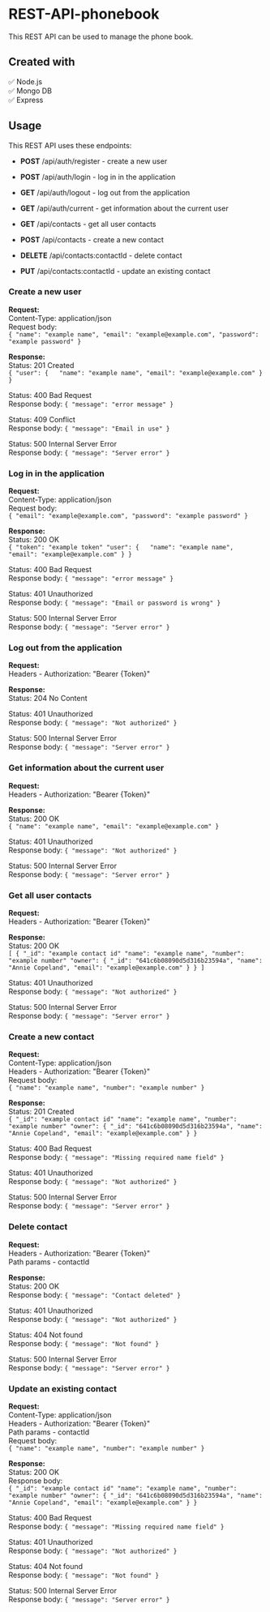 # REST-API-phonebook

This REST API can be used to manage the phone book.

## Created with

:white_check_mark: Node.js  
:white_check_mark: Mongo DB  
:white_check_mark: Express

## Usage

This REST API uses these endpoints:

- **POST** /api/auth/register - create a new user
- **POST** /api/auth/login - log in in the application
- **GET** /api/auth/logout - log out from the application
- **GET** /api/auth/current - get information about the current user

- **GET** /api/contacts - get all user contacts
- **POST** /api/contacts - create a new contact
- **DELETE** /api/contacts:contactId - delete contact
- **PUT** /api/contacts:contactId - update an existing contact

### Create a new user

**Request:**  
Content-Type: application/json  
Request body:  
`{
    "name": "example name",
    "email": "example@example.com",
    "password": "example password"
}`

**Response:**  
Status: 201 Created  
`{
    "user": {  
        "name": "example name",
        "email": "example@example.com"
    }
}`

Status: 400 Bad Request  
Response body:
`{
    "message": "error message"
}`

Status: 409 Conflict  
Response body:
`{
    "message": "Email in use"
}`

Status: 500 Internal Server Error  
Response body:
`{
    "message": "Server error"
}`

### Log in in the application

**Request:**  
Content-Type: application/json  
Request body:  
`{
    "email": "example@example.com",
    "password": "example password"
}`

**Response:**  
Status: 200 OK  
`{
    "token": "example token"
    "user": {  
        "name": "example name",
        "email": "example@example.com"
    }
}`

Status: 400 Bad Request  
Response body:
`{
    "message": "error message"
}`

Status: 401 Unauthorized  
Response body:
`{
    "message": "Email or password is wrong"
}`

Status: 500 Internal Server Error  
Response body:
`{
    "message": "Server error"
}`

### Log out from the application

**Request:**  
Headers - Authorization: "Bearer {Token}"

**Response:**  
Status: 204 No Content

Status: 401 Unauthorized  
Response body:
`{
    "message": "Not authorized"
}`

Status: 500 Internal Server Error  
Response body:
`{
    "message": "Server error"
}`

### Get information about the current user

**Request:**  
Headers - Authorization: "Bearer {Token}"

**Response:**  
Status: 200 OK  
`{
    "name": "example name",
    "email": "example@example.com"
}`

Status: 401 Unauthorized  
Response body:
`{
    "message": "Not authorized"
}`

Status: 500 Internal Server Error  
Response body:
`{
    "message": "Server error"
}`

### Get all user contacts

**Request:**  
Headers - Authorization: "Bearer {Token}"

**Response:**  
Status: 200 OK  
`[
    {
        "_id": "example contact id"
        "name": "example name",
        "number": "example number"
        "owner": {
            "_id": "641c6b08090d5d316b23594a",
            "name": "Annie Copeland",
            "email": "example@example.com"
        }
    }
]`

Status: 401 Unauthorized  
Response body:
`{
    "message": "Not authorized"
}`

Status: 500 Internal Server Error  
Response body:
`{
    "message": "Server error"
}`

### Create a new contact

**Request:**  
Content-Type: application/json  
Headers - Authorization: "Bearer {Token}"  
Request body:  
`{
    "name": "example name",
    "number": "example number"
}`

**Response:**  
Status: 201 Created  
`{
    "_id": "example contact id"
    "name": "example name",
    "number": "example number"
    "owner": {
        "_id": "641c6b08090d5d316b23594a",
        "name": "Annie Copeland",
        "email": "example@example.com"
    }
}`

Status: 400 Bad Request  
Response body:
`{
    "message": "Missing required name field"
}`

Status: 401 Unauthorized  
Response body:
`{
    "message": "Not authorized"
}`

Status: 500 Internal Server Error  
Response body:
`{
    "message": "Server error"
}`

### Delete contact

**Request:**  
Headers - Authorization: "Bearer {Token}"  
Path params - contactId

**Response:**  
Status: 200 OK  
Response body:
`{
    "message": "Contact deleted"
}`

Status: 401 Unauthorized  
Response body:
`{
    "message": "Not authorized"
}`

Status: 404 Not found  
Response body:
`{
    "message": "Not found"
}`

Status: 500 Internal Server Error  
Response body:
`{
    "message": "Server error"
}`

### Update an existing contact

**Request:**  
Content-Type: application/json  
Headers - Authorization: "Bearer {Token}"  
Path params - contactId  
Request body:  
`{
    "name": "example name",
    "number": "example number"
}`

**Response:**  
Status: 200 OK  
Response body:  
`{
    "_id": "example contact id"
    "name": "example name",
    "number": "example number"
    "owner": {
        "_id": "641c6b08090d5d316b23594a",
        "name": "Annie Copeland",
        "email": "example@example.com"
    }
}`

Status: 400 Bad Request  
Response body:
`{
    "message": "Missing required name field"
}`

Status: 401 Unauthorized  
Response body:
`{
    "message": "Not authorized"
}`

Status: 404 Not found  
Response body:
`{
    "message": "Not found"
}`

Status: 500 Internal Server Error  
Response body:
`{
    "message": "Server error"
}`
